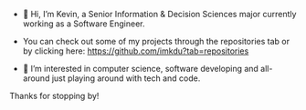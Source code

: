 - 👋 Hi, I’m Kevin, a Senior Information & Decision Sciences major currently working as a Software Engineer. 
- You can check out some of my projects through the repositories tab or by clicking here: https://github.com/imkdu?tab=repositories



- 👀 I’m interested in computer science, software developing and all-around just playing around with tech and code. 



<!-- - 🌱 I’m currently working on my Dispatcher Control Center program. Since it's my first 'big' project and I started it blindly, it introduced me to a whole other side of programming
that I have yet to learn. Each new obstacle I encountered during the project is something new that I learn about. Sometimes the problems lead to other problems that I must address
before fixing my original problem!   -->



Thanks for stopping by!



<!---
imkdu/imkdu is a ✨ special ✨ repository because its `README.md` (this file) appears on your GitHub profile.
You can click the Preview link to take a look at your changes.
--->

